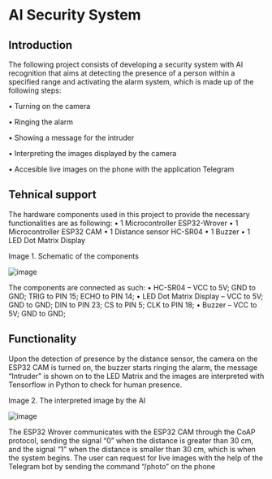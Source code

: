 # AI Security System

## Introduction

The following project consists of developing a security system with AI recognition that aims at detecting the presence of a person within a specified range and activating the alarm system, which is made up of the following steps:

•	Turning on the camera

•	Ringing the alarm

•	Showing a message for the intruder

•	Interpreting the images displayed by the camera

•	Accesible live images on the phone with the application Telegram

## Tehnical support

The hardware components used in this project to provide the necessary functionalities are as following:
•	1 Microcontroller ESP32-Wrover 
•	1 Microcontroller ESP32 CAM
•	1 Distance sensor HC-SR04
•	1 Buzzer
•	1 LED Dot Matrix Display

Image 1. Schematic of the components

![image](https://github.com/user-attachments/assets/db17a792-5de2-437b-ac0f-fb3461c7ba6d)

The components are connected as such:
•	HC-SR04 – VCC to 5V; GND to GND; TRIG to PIN 15; ECHO to PIN 14;
•	LED Dot Matrix Display – VCC to 5V; GND to GND; DIN to PIN 23; CS to PIN 5; CLK to PIN 18;
•	Buzzer – VCC to 5V; GND to GND;

## Functionality

Upon the detection of presence by the distance sensor, the camera on the ESP32 CAM is turned on, the buzzer starts ringing the alarm, the message “Intruder” is shown on to the LED Matrix and the images are interpreted with Tensorflow in Python to check for human presence.

Image 2. The interpreted image by the AI

![image](https://github.com/user-attachments/assets/0c871208-95b3-4cb4-8689-1a7e391de5bc)

The ESP32 Wrover communicates with the ESP32 CAM through the CoAP protocol, sending the signal “0” when the distance is greater than 30 cm, and the signal “1” when the distance is smaller than 30 cm, which is when the system begins.
The user can request for live images with the help of the Telegram bot by sending the command “/photo” on the phone



